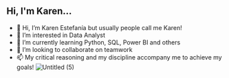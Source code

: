 ## Hi, I'm Karen...

- 👋 Hi, I’m Karen Estefanía but usually people call me Karen!
- 👀 I’m interested in Data Analyst 
- 🌱 I’m currently learning Python, SQL, Power BI and others 
- 💞️ I’m looking to collaborate on teamwork
- 📫 My critical reasoning and my discipline accompany me to achieve my goals!
![Untitled (5)](https://github.com/Karen-Aguilar/Karen-Aguilar/assets/151496907/77dfb9ce-004f-4623-a12b-f6e5ec4a9384)


<!---
Karen-Aguilar/Karen-Aguilar is a ✨ special ✨ repository because its `README.md` (this file) appears on your GitHub profile.
You can click the Preview link to take a look at your changes.
--->
